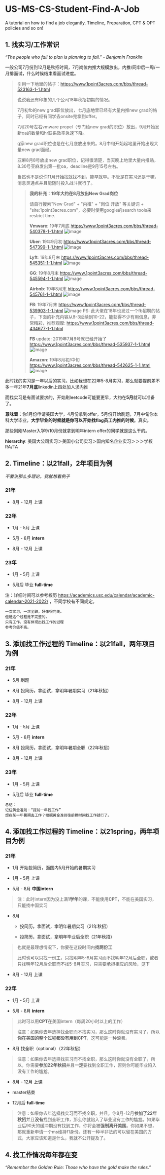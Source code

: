# US-MS-CS-Student-Find-A-Job
A tutorial on how to find a job elegantly. Timeline, Preparation, CPT &amp; OPT policies and so on!

## 1. 找实习/工作常识

*“The people who fail to plan is planning to fail.” - Benjamin Franklin*

一般公司7月份到12月是秋招时间，7月岗位内推大规模放出，内推/网申后一周/一月排面试，什么时候结束看面试进度。

>引用一下地里的帖子：https://www.1point3acres.com/bbs/thread-523163-1-1.html
>
>说说我还有印象的几个公司18年秋招初期的情况。
>
>7月初fb的new grad职位放出，七月底地里已经有大量内推new grad的帖子，同时已经有同学去onsite完拿到offer。
>
>7月20号左右vmware propel（专门给new grad的职位）放出，9月开始发新oa的数量和hr联系效率急速下降。
>
>g家new grad职位也是在七月底放出来的。8月中旬开始起地里开始出现大量new grad面经。
>
>亚麻8月8号放出new grad职位，记得很清楚，当天晚上地里大量内推贴，8.30号亚麻发出第一批oa，deadline是9月15号左右。
>
>当然也不是说你11月开始找就找不到，能早就早。不管是在实习还是干嘛，消息灵通点并且能随时投入战斗就行了。
>
>> **我的补充：19年大约在8月放出New Grad岗位**
>>
>>请自行搜索"New Grad" + "内推" + "岗位 开放" 等关键词 + "site:1point3acres.com"，必要时使用google的search tools来restrict time.
>>
>> **Vmware**: 19年7月底 https://www.1point3acres.com/bbs/thread-540378-1-1.html
>> ![image](https://raw.githubusercontent.com/yiyangiliu/TuChuang/master/blog/Clip_20200701_120129.oz4j48pxtua.png)
>>
>> **Uber**: 19年9月初 https://www.1point3acres.com/bbs/thread-547399-1-1.html
>> ![image](https://raw.githubusercontent.com/yiyangiliu/TuChuang/master/blog/Clip_20200701_120238.6p2wgcc1g58.png)
>>
>> **Lyft**: 19年8月末 https://www.1point3acres.com/bbs/thread-545351-1-1.html
>>![image](https://raw.githubusercontent.com/yiyangiliu/TuChuang/master/blog/Clip_20200701_120338.8hewgzvwx4q.png)
>>
>> **GG**: 19年8月末 https://www.1point3acres.com/bbs/thread-545594-1-1.html
>> ![image](https://raw.githubusercontent.com/yiyangiliu/TuChuang/master/blog/Clip_20200701_120431.bqtbl6af12a.png)
>>
>> **Airbnb**: 19年8月末 https://www.1point3acres.com/bbs/thread-545761-1-1.html
>> ![image](https://raw.githubusercontent.com/yiyangiliu/TuChuang/master/blog/Clip_20200701_120529.idm21tookpg.png)
>>
>>**FB**: 19年7月末 https://www.1point3acres.com/bbs/thread-539903-1-1.html
>> ![image](https://raw.githubusercontent.com/yiyangiliu/TuChuang/master/blog/Clip_20200701_121649.72y4guhudq5.png)
>>PS: 此大佬在18年也发过一个fb招聘的帖子，下面的补充内容从8-3延续到10-22，能获得不少有用信息，非常精彩，推荐观摩: https://www.1point3acres.com/bbs/thread-434677-1-1.html
>>
>> **FB** update: 2019年7月8号就已经开始了 https://www.1point3acres.com/bbs/thread-535937-1-1.html
>> ![image](https://raw.githubusercontent.com/yiyangiliu/TuChuang/master/blog/Clip_20200701_124302.s4apw3r1xp.png)
>>
>> **Amazon**: 19年8月初/中旬 https://www.1point3acres.com/bbs/thread-542625-1-1.html
>>![image](https://raw.githubusercontent.com/yiyangiliu/TuChuang/master/blog/Clip_20200701_122335.hcu1xercpvr.png)
>>
>> 
>>
>>
>>
>>
>>
>>
>>
>>


此时找的实习是一年以后的实习。比如我想在22年5-8月实习，那么就要提前差不多一年21年**7月底**linkedin上四处加人求内推

而找实习是有面试要求的，开始刷leetcode可能要更早，大约在**5月**就可以准备了。

**意味着**：你1月份申请美国大学，4月份拿到offer，5月份开始刷题，7月中旬你本科大学毕业，**大学毕业的时候就是你可以开始找flag员工内推的时候**。真实。

那些刚刚Master入学9/10月份就拿到明年intern offer的同学就是这么干的。

**hierarchy**: 美国大公司实习＞美国小公司实习＞国内知名企业实习＞＞＞学校RA/TA

## 2. Timeline：以21fall，2年项目为例

*不要说那么多理论，我就想看例子*


### 21年

* 8月 - 12月 上课

### 22年

* 1月 - 5月 上课

* 5月 - 8月 **intern**

* 8月 - 12月 上课

### 23年

* 1月 - 5月 上课

* 5月后 毕业 **full-time**

注：详细时间可以参考校历
https://academics.usc.edu/calendar/academic-calendar-2021-2022/ ，不同学校有不同规定。
```
一次实习，一次全职，好像很完美。
但是这个过程是不完整的，
只有工作，没有体现出找工作的过程
参考价值不高。
```

## 3. 添加找工作过程的 Timeline：以21fall，两年项目为例

### 21年

* 5月 刷题

* 8月 投简历，拿面试，拿明年暑期实习（21年秋招）

* 8月 - 12月 上课

### 22年

* 1月 - 5月 上课

* 5月 - 8月 **intern**

* 8月 投简历，拿面试，拿明年暑期全职（22年秋招）

* 8月 - 12月 上课

### 23年

* 1月 - 5月 上课

* 5月后 毕业 **full-time**


```
总结：
记住黄金准则：“提前一年找工作”
想在某一年暑期去工作？根据黄金准则往前排时间找工作就行了。
```

## 4. 添加找工作过程的 Timeline：以21spring，两年项目为例

### 21年

* 1月 开始投简历，面国内5月开始的暑期实习

* 1月 - 5月 上课

* 5月 - 8月 **中国intern**

> 注：此时intern因为没上满**1学年**的课，不能使用**CPT**，不能在美国实习，只能找中国实习


* 8月
    
    * 投简历，拿面试，拿明年暑期实习（21年秋招）
         
    * 投简历，拿面试，拿明年毕业后全职（21年秋招）

> 也就是最理想情况下，你要在这段时间内**找两份工**
>
> 此时也可以只找一份工，只找明年5-8月实习而不找明年12月后全职，或者只找明年12月后全职而不找5-8月实习，只需要承担相应的风险，见下

* 8月 - 12月 上课



### 22年

* 1月 - 5月 上课

* 5月 - 8月 **intern**

> 此时可以用**CPT**在美国intern（每周20小时以上的工作）
>
> 注意：如果你去年选择找全职而不找实习，那么这时你就没有实习了，所以**你在美国的整个过程都没有用到CPT**，这可能是一种浪费。

* 8月 找全职（optional）（22年秋招）

> 注意：如果你去年选择找实习而不找全职，那么这时你就没有全职了，所以，你需要**参加22年秋招**并且**一定**要找到全职工作，否则你可能毕业陷入没有工作的尴尬。

* 8月 - 12月 上课

* master结束

* 12月后 **full-time**

> 注意：如果你去年选择找实习而不找全职，并且，你8月-12月**参加了22年秋招**并且**没有**找到全职工作，那么你就陷入了毕业没有工作的尴尬。如果毕业后90天的缓冲期没有找到工作，你将会被**强制离开美国**。你如果不想，那就重新申请一个ms维持f1身份。还有一种半非法的可以留在美国的方式，大家应该知道是什么，我就不公开提及了。

## 4. 找工作情况每年都在变

*“Remember the Golden Rule: Those who have the gold make the rules.”*

